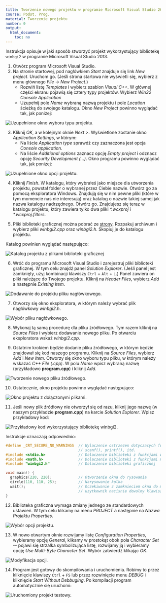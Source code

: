 ```yaml
---
title: Tworzenie nowego projektu w programie Microsoft Visual Studio 2013
course: Podst. Prog.
material: Tworzenie projektu
number: 0
output:
  html_document:
    toc: no
---
```



Instrukcja opisuje w jaki sposób stworzyć projekt wykorzystujący bibliotekę `winbgi2` w programie Microsoft Visual Studio 2013.

1. Otwórz program Microsoft Visual Studio.
2. Na stronie startowej, pod nagłówkiem *Start* znajduje się link *New project*.
Uruchom go.
(Jeśli strona startowa nie wyświetli się, wybierz z menu głównego *File* -> *New Project*.)
    - Rozwiń listę *Templates* i wybierz szablon *Visual C++*.
    W głównej części ekranu pojawią się cztery typy projektów.
    Wybierz *Win32 Console Application*
    - Uzupełnij pole *Name* wybraną nazwą projektu i pole *Location* ścieżką do swojego katalogu.
Okno *New Project* powinno wyglądać tak, jak poniżej:

![](figures/info1/page_1.png "Uzupełnione okno wyboru typu projektu.")

3. Kliknij *OK*, a w kolejnym oknie *Next >*.
Wyświetlone zostanie okno *Application Settings*, w którym:
    - Na liście *Application type* sprawdź czy zaznaczona jest opcja *Console application*.
    - Na liście *Additional options* zaznacz opcję *Empty project* i odznacz opcję *Security Development (...)*.
Okno programu powinno wyglądać tak, jak poniżej:

![](figures/info1/page_2.png "Uzupełnione okno opcji projektu.")

4. Kliknij *Finish*.
W katalogu, który wybrałeś jako miejsce dla utworzenia projektu, powstał folder o wybranej przez Ciebie nazwie.
Otwórz go za pomocą eksploratora Windows.
Znajdują się w nim pewne pliki (które w tym momencie nas nie interesują) oraz katalog o nazwie takiej samej jak nazwa katalogu nadrzędnego.
Otwórz go.
Znajdujesz się teraz w katalogu projektu, który zawiera tylko dwa pliki *\*.wcxproj* i *\*.wcxproj.filters*.

5. Pliki biblioteki graficznej można pobrać ze  [strony](https://codeload.github.com/ccfd/courses_graphics/zip/master).
Rozpakuj archiwum i wybierz pliki *winbgi2.cpp* oraz *winbgi2.h*.
Skopiuj je do katalogu projektu.

Katalog powinien wyglądać następująco:

![](figures/info1/page_3.png "Katalog projektu z plikami biblioteki graficznej")

6. Wróć do programu Microsoft Visual Studio i zarejestruj pliki biblioteki graficznej.
W tym celu znajdź panel *Solution Explorer*.
(Jeśli panel jest zamknięty, użyj kombinacji klawiszy `Ctrl` + `Alt` + `L`.)
Panel zawiera on pliki należące do Twojego projektu.
Kliknij na *Header Files*, wybierz *Add* a następnie *Existing Item*.

![](figures/info1/page_4.png "Dodawanie do projektu pliku nagłówkowego.")

7. Otworzy się okno eksploratora, w którym należy wybrać plik nagłówkowy *winbgi2.h*.

![](figures/info1/page_5.png "Wybór pliku nagłówkowego.")

8. Wykonaj tą samą procedurę dla pliku źródłowego.
Tym razem kliknij na *Source Files* i wybierz dodawanie nowego pliku.
Po otwarciu eksploratora wskaż *winbgi2.cpp*.

9. Ostatnim krokiem będzie dodanie pliku źródłowego, w którym będzie znajdował się kod naszego programu.
Kliknij na *Source Files*, wybierz *Add* i *New Item*.
Otworzy się okno wyboru typu pliku, w którym należy wskazać *C++ File (.cpp)*.
W polu *Name* wpisz wybraną nazwę (przykładowo **program.cpp**) i kliknij *Add*.

![](figures/info1/page_6.png "Tworzenie nowego pliku źródłowego.")

10. Ostatecznie, okno projektu powinno wyglądać następująco:

![](figures/info1/page_7.png "Okno projektu z dołączonymi plikami.")

11. Jeśli nowy plik źródłowy nie otworzył się od razu, kliknij jego nazwę (w naszym przykładzie **program.cpp**) na karcie *Solution Explorer*.
Wpisz przykładowy kod:

![](figures/info1/page_8.png "Przykładowy kod wykorzystujący bibliotekę winbgi2.")

Instrukcje oznaczają odpowiednio:
```c++
#define _CRT_SECURE_NO_WARNINGS  // Wylaczenie ostrzezen dotyczacych funkcji 
                                 // scanf(), printf(), itd.
#include <stdio.h>               // Dolaczenie biblioteki z funkcjami wejscia/wyjscia
#include <math.h>                // Dolaczenie biblioteki z funkcjami matematycznymi
#include "winbgi2.h"             // Dolaczenie biblioteki graficznej

void main() {
  graphics(220, 220);            // Otworzenie okna do rysowania
  circle(110, 110, 25);          // Narysowanie kolka
  wait();                        // Oczekiwanie z zamknieciem okna do momentu gdy
                                 // uzytkownik nacisnie dowolny klawisz
}
```

12. Biblioteka graficzna wymaga zmiany jednego ze standardowych ustawień.
W tym celu klikamy na menu *PROJECT* a następnie na *Nazwa Projektu Properties*.

![](figures/info1/page_9.png "Wybór opcji projektu.")

13. W nowo otwartym oknie rozwijamy listę *Configuration Properties*, wybieramy opcję *General*, klikamy w prostokąt obok pola *Character Set* -- pojawi się strzałka symbolizująca listę, rozwijamy ją i wybieramy opcję *Use Multi-Byte Character Set*.
Wybór zatwierdź klikając *OK*.

![](figures/info1/page_10.png "Modyfikacja opcji.")

14. Program jest gotowy do skompilowania i uruchomienia.
Robimy to przez kliknięcie klawiszy `Ctrl` + `F5` lub przez rozwinięcie menu *DEBUG* i kliknięcie *Start Without Debbuging*.
Po kompilacji program automatycznie się uruchomi:

![](figures/info1/page_11.png "Uruchomiony projekt testowy.")
